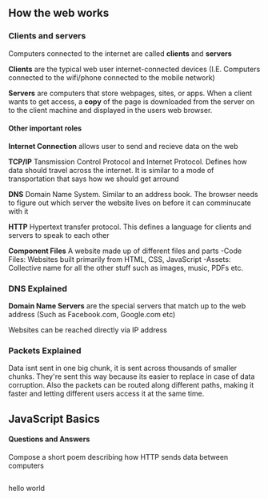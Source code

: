 ## How the web works

### Clients and servers

Computers connected to the internet are called **clients** and **servers**

**Clients** are the typical web user internet-connected devices (I.E. Computers connected to the wifi/phone connected to the mobile network)

**Servers** are computers that store webpages, sites, or apps. When a client wants to get access, a **copy** of the page is downloaded from the server on to the client machine and displayed in the users web browser.

#### Other important roles

**Internet Connection** allows user to send and recieve data on the web

**TCP/IP** Tansmission Control Protocol and Internet Protocol. Defines how data should travel across the internet. It is similar to a mode of transportation that says how we should get arround

**DNS** Domain Name System. Similar to an address book. The browser needs to figure out which server the website lives on before it can comminucate with it

**HTTP**  Hypertext transfer protocol. This defines a language for clients and servers to speak to each other

**Component Files** A website made up of different files and parts
-Code Files: Websites built primarily from HTML, CSS, JavaScript
-Assets: Collective name for all the other stuff such as images, music, PDFs etc.

### DNS Explained

**Domain Name Servers** are the special servers that match up to the web address (Such as Facebook.com, Google.com etc)

Websites can be reached directly via IP address

### Packets Explained 

Data isnt sent in one big chunk, it is sent across thousands of smaller chunks. They're sent this way because its easier to replace in case of data corruption. Also the packets can be routed along different paths, making it faster and letting different users access it at the same time.

## JavaScript Basics

#### Questions and Answers

Compose a short poem describing how HTTP sends data between computers
> ```
hello world
  ```

